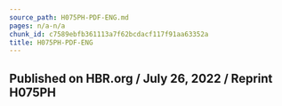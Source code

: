```yaml
---
source_path: H075PH-PDF-ENG.md
pages: n/a-n/a
chunk_id: c7589ebfb361113a7f62bcdacf117f91aa63352a
title: H075PH-PDF-ENG
---
```

## Published on HBR.org / July 26, 2022 / Reprint H075PH
